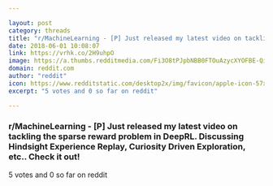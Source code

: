 ```yaml
---

layout: post
category: threads
title: "r/MachineLearning - [P] Just released my latest video on tackling the sparse reward problem in DeepRL. Discussing Hindsight Experience Replay, Curiosity Driven Exploration, etc.. Check it out!"
date: 2018-06-01 10:08:07
link: https://vrhk.co/2H9uhpO
image: https://a.thumbs.redditmedia.com/Fi3O8tPJpbNBB0FTOuAzycXYOFBE-QiWEh4fxWlPJX4.jpg
domain: reddit.com
author: "reddit"
icon: https://www.redditstatic.com/desktop2x/img/favicon/apple-icon-57x57.png
excerpt: "5 votes and 0 so far on reddit"

---
```


### r/MachineLearning - [P] Just released my latest video on tackling the sparse reward problem in DeepRL. Discussing Hindsight Experience Replay, Curiosity Driven Exploration, etc.. Check it out!

5 votes and 0 so far on reddit
